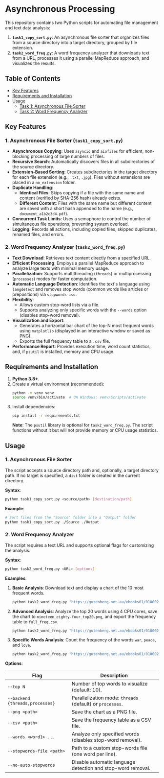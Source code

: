 # **Asynchronous Processing**

This repository contains two Python scripts for automating file management and text data analysis:

1. **`task1_copy_sort.py`**: An asynchronous file sorter that organizes files from a source directory into a target directory, grouped by file extension.
2. **`task2_word_freq.py`**: A word frequency analyzer that downloads text from a URL, processes it using a parallel MapReduce approach, and visualizes the results.

## **Table of Contents**

- [Key Features](#key-features)
- [Requirements and Installation](#requirements-and-installation)
- [Usage](#usage)
  - [Task 1: Asynchronous File Sorter](#1-asynchronous-file-sorter)
  - [Task 2: Word Frequency Analyzer](#2-word-frequency-analyzer)

## **Key Features**

### **1. Asynchronous File Sorter (`task1_copy_sort.py`)**

- **Asynchronous Copying**: Uses `asyncio` and `aiofiles` for efficient, non-blocking processing of large numbers of files.
- **Recursive Search**: Automatically discovers files in all subdirectories of the source directory.
- **Extension-Based Sorting**: Creates subdirectories in the target directory for each file extension (e.g., `.txt`, `.jpg`). Files without extensions are placed in a `no_extension` folder.
- **Duplicate Handling**:
  - **Identical Files**: Skips copying if a file with the same name and content (verified by SHA-256 hash) already exists.
  - **Different Content**: Files with the same name but different content are saved with a short hash appended to the name (e.g., `document_a1b2c3d4.pdf`).
- **Concurrent Task Limits**: Uses a semaphore to control the number of simultaneous file operations, preventing system overload.
- **Logging**: Records all actions, including copied files, skipped duplicates, renamed files, and errors.

### **2. Word Frequency Analyzer (`task2_word_freq.py`)**

- **Text Download**: Retrieves text content directly from a specified URL.
- **Efficient Processing**: Employs a parallel MapReduce approach to analyze large texts with minimal memory usage.
- **Parallelization**: Supports multithreading (`threads`) or multiprocessing (`processes`) modes for faster computation.
- **Automatic Language Detection**: Identifies the text's language using `langdetect` and removes stop words (common words like articles or prepositions) via `stopwords-iso`.
- **Flexibility**:
  - Allows custom stop-word lists via a file.
  - Supports analyzing only specific words with the `--words` option (disables stop-word removal).
- **Visualization and Export**:
  - Generates a horizontal bar chart of the top-N most frequent words using `matplotlib` (displayed in an interactive window or saved as PNG).
  - Exports the full frequency table to a `.csv` file.
- **Performance Report**: Provides execution time, word count statistics, and, if `psutil` is installed, memory and CPU usage.

## **Requirements and Installation**

1. **Python 3.8+**.
2. Create a virtual environment (recommended):
   ```bash
   python -m venv venv
   source venv/bin/activate  # On Windows: venv/Scripts/activate
   ```
3. Install dependencies:
   ```bash
   pip install -r requirements.txt
   ```
   **Note**: The `psutil` library is optional for `task2_word_freq.py`. The script functions without it but will not provide memory or CPU usage statistics.

## **Usage**

### **1. Asynchronous File Sorter**

The script accepts a source directory path and, optionally, a target directory path. If no target is specified, a `dist` folder is created in the current directory.

**Syntax**:
```bash
python task1_copy_sort.py <source/path> [destination/path]
```

**Example**:
```bash
# Sort files from the "Source" folder into a "Output" folder
python task1_copy_sort.py ./Source ./Output
```

### **2. Word Frequency Analyzer**

The script requires a text URL and supports optional flags for customizing the analysis.

**Syntax**:
```bash
python task2_word_freq.py <URL> [options]
```

**Examples**:
1. **Basic Analysis**: Download text and display a chart of the 10 most frequent words.
   ```bash
   python task2_word_freq.py "https://gutenberg.net.au/ebooks01/0100021.txt"
   ```
2. **Advanced Analysis**: Analyze the top 20 words using 4 CPU cores, save the chart to `nineteen_eighty-four_top20.png`, and export the frequency table to `full_freq.csv`.
   ```bash
   python task2_word_freq.py "https://gutenberg.net.au/ebooks01/0100021.txt" --top 20 --backend processes --png nineteen_eighty-four_top20.png --csv full_freq.csv
   ```
3. **Specific Words Analysis**: Count the frequency of the words `war`, `peace`, and `love`.
   ```bash
   python task2_word_freq.py "https://gutenberg.net.au/ebooks01/0100021.txt" --words war peace love
   ```

**Options**:

| Flag                   | Description                                                         |
|------------------------|---------------------------------------------------------------------|
| `--top N`              | Number of top words to visualize (default: 10).                     |
| `--backend {threads,processes}` | Parallelization mode: `threads` (default) or `processes`. |
| `--png <path>`         | Save the chart as a PNG file.                                       |
| `--csv <path>`         | Save the frequency table as a CSV file.                             |
| `--words <word1> ...`  | Analyze only specified words (disables stop-word removal).          |
| `--stopwords-file <path>` | Path to a custom stop-words file (one word per line).            |
| `--no-auto-stopwords`  | Disable automatic language detection and stop-word removal.         |